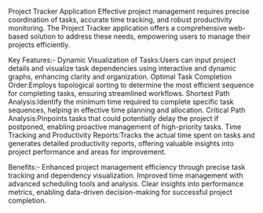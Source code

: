 Project Tracker Application
Effective project management requires precise coordination of tasks, accurate time tracking, and robust productivity monitoring. The Project Tracker application offers a comprehensive web-based solution to address these needs, empowering users to manage their projects efficiently.

Key Features:-
Dynamic Visualization of Tasks:Users can input project details and visualize task dependencies using interactive and dynamic graphs, enhancing clarity and organization.
Optimal Task Completion Order:Employs topological sorting to determine the most efficient sequence for completing tasks, ensuring streamlined workflows.
Shortest Path Analysis:Identify the minimum time required to complete specific task sequences, helping in effective time planning and allocation.
Critical Path Analysis:Pinpoints tasks that could potentially delay the project if postponed, enabling proactive management of high-priority tasks.
Time Tracking and Productivity Reports:Tracks the actual time spent on tasks and generates detailed productivity reports, offering valuable insights into project performance and areas for improvement.

Benefits:-
Enhanced project management efficiency through precise task tracking and dependency visualization.
Improved time management with advanced scheduling tools and analysis.
Clear insights into performance metrics, enabling data-driven decision-making for successful project completion.

